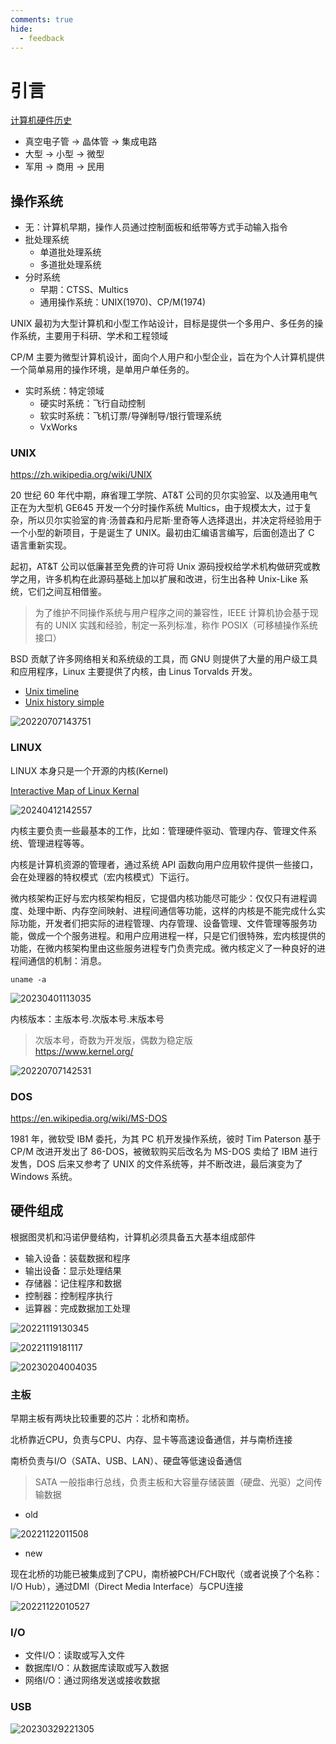 ```yaml
---
comments: true
hide:
  - feedback
---
```


# 引言

[计算机硬件历史](https://en.wikipedia.org/wiki/History_of_computing_hardware)

- 真空电子管 -> 晶体管 -> 集成电路
- 大型 -> 小型 -> 微型
- 军用 -> 商用 -> 民用

## 操作系统

- 无：计算机早期，操作人员通过控制面板和纸带等方式手动输入指令
- 批处理系统
    - 单道批处理系统
    - 多道批处理系统
- 分时系统
    - 早期：CTSS、Multics
    - 通用操作系统：UNIX(1970)、CP/M(1974)

UNIX 最初为大型计算机和小型工作站设计，目标是提供一个多用户、多任务的操作系统，主要用于科研、学术和工程领域

CP/M 主要为微型计算机设计，面向个人用户和小型企业，旨在为个人计算机提供一个简单易用的操作环境，是单用户单任务的。

- 实时系统：特定领域
    - 硬实时系统：飞行自动控制
    - 软实时系统：飞机订票/导弹制导/银行管理系统
    - VxWorks

### UNIX

<https://zh.wikipedia.org/wiki/UNIX>

20 世纪 60 年代中期，麻省理工学院、AT&T 公司的贝尔实验室、以及通用电气正在为大型机 GE645 开发一个分时操作系统 Multics，由于规模太大，过于复杂，所以贝尔实验室的肯·汤普森和丹尼斯·里奇等人选择退出，并决定将经验用于一个小型的新项目，于是诞生了 UNIX。最初由汇编语言编写，后面创造出了 C 语言重新实现。

起初，AT&T 公司以低廉甚至免费的许可将 Unix 源码授权给学术机构做研究或教学之用，许多机构在此源码基础上加以扩展和改进，衍生出各种 Unix-Like 系统，它们之间互相借鉴。

> 为了维护不同操作系统与用户程序之间的兼容性，IEEE 计算机协会基于现有的 UNIX 实践和经验，制定一系列标准，称作 POSIX（可移植操作系统接口）

BSD 贡献了许多网络相关和系统级的工具，而 GNU 则提供了大量的用户级工具和应用程序，Linux 主要提供了内核，由 Linus Torvalds 开发。

- [Unix timeline](https://commons.wikimedia.org/wiki/File:Unix_timeline.en.svg#/media/File:Unix_timeline.en.svg)
- [Unix history simple](https://zh.wikipedia.org/wiki/File:Unix_history-simple.svg)

![20220707143751](http://image.zuoright.com/20220707143751.png)

### LINUX

LINUX 本身只是一个开源的内核(Kernel)

[Interactive Map of Linux Kernal](https://makelinux.github.io/kernel/map/)

![20240412142557](https://image.zuoright.com/20240412142557.png)

内核主要负责一些最基本的工作，比如：管理硬件驱动、管理内存、管理文件系统、管理进程等等。

内核是计算机资源的管理者，通过系统 API 函数向用户应用软件提供一些接口，会在处理器的特权模式（宏内核模式）下运行。

微内核架构正好与宏内核架构相反，它提倡内核功能尽可能少：仅仅只有进程调度、处理中断、内存空间映射、进程间通信等功能，这样的内核是不能完成什么实际功能，开发者们把实际的进程管理、内存管理、设备管理、文件管理等服务功能，做成一个个服务进程。和用户应用进程一样，只是它们很特殊，宏内核提供的功能，在微内核架构里由这些服务进程专门负责完成。微内核定义了一种良好的进程间通信的机制：消息。

`uname -a`

![20230401113035](http://image.zuoright.com/20230401113035.png)

内核版本：主版本号.次版本号.末版本号

> 次版本号，奇数为开发版，偶数为稳定版  
> <https://www.kernel.org/>

![20220707142531](http://image.zuoright.com/20220707142531.png)

### DOS

<https://en.wikipedia.org/wiki/MS-DOS>

1981 年，微软受 IBM 委托，为其 PC 机开发操作系统，彼时 Tim Paterson 基于 CP/M 改进开发出了 86-DOS，被微软购买后改名为 MS-DOS 卖给了 IBM 进行发售，DOS 后来又参考了 UNIX 的文件系统等，并不断改进，最后演变为了 Windows 系统。

## 硬件组成

根据图灵机和冯诺伊曼结构，计算机必须具备五大基本组成部件

- 输入设备：装载数据和程序
- 输出设备：显示处理结果
- 存储器：记住程序和数据
- 控制器：控制程序执行
- 运算器：完成数据加工处理

![20221119130345](http://image.zuoright.com/20221119130345.png)

![20221119181117](http://image.zuoright.com/20221119181117.png)

![20230204004035](http://image.zuoright.com/20230204004035.png)

### 主板

早期主板有两块比较重要的芯片：北桥和南桥。

北桥靠近CPU，负责与CPU、内存、显卡等高速设备通信，并与南桥连接

南桥负责与I/O（SATA、USB、LAN）、硬盘等低速设备通信

> SATA 一般指串行总线，负责主板和大容量存储装置（硬盘、光驱）之间传输数据

- old

![20221122011508](http://image.zuoright.com/20221122011508.png)

- new

现在北桥的功能已被集成到了CPU，南桥被PCH/FCH取代（或者说换了个名称：I/O Hub），通过DMI（Direct Media Interface）与CPU连接

![20221122010527](http://image.zuoright.com/20221122010527.png)

### I/O

- 文件I/O：读取或写入文件
- 数据库I/O：从数据库读取或写入数据
- 网络I/O：通过网络发送或接收数据

### USB

![20230329221305](http://image.zuoright.com/20230329221305.png)
